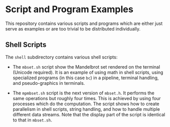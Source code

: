 Script and Program Examples
===========================

This repository contains various scripts and programs which are
either just serve as examples or are too trivial to be distributed
individually.

Shell Scripts
-------------

The `shell` subdirectory contains various shell scripts:

-    The `mbset.sh` script show the Mandelbrot set rendered on the terminal (Unicode required).
     It is an example of using math in shell scripts, using specialized programs (in this case
     `bc`) in a pipeline, terminal handling, and pseudo-graphics in terminals.

-    The `mpmbset.sh` script is the next version of `mbset.h`.  It performs the same operations
     but roughly four times.  This is achieved by using four processes which do the computation.
     The script shows how to create parallelism in shell scripts, string handling, and how to
     handle multiple different data streams.  Note that the display part of the script is
     identical to that in `mbset.sh`.
